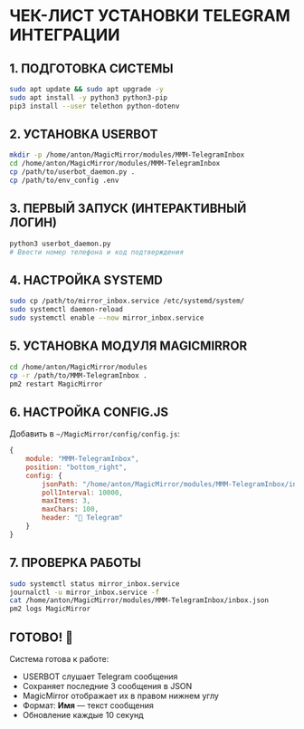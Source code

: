 # ЧЕК-ЛИСТ УСТАНОВКИ TELEGRAM ИНТЕГРАЦИИ

## 1. ПОДГОТОВКА СИСТЕМЫ

```bash
sudo apt update && sudo apt upgrade -y
sudo apt install -y python3 python3-pip
pip3 install --user telethon python-dotenv
```

## 2. УСТАНОВКА USERBOT

```bash
mkdir -p /home/anton/MagicMirror/modules/MMM-TelegramInbox
cd /home/anton/MagicMirror/modules/MMM-TelegramInbox
cp /path/to/userbot_daemon.py .
cp /path/to/env_config .env
```

## 3. ПЕРВЫЙ ЗАПУСК (ИНТЕРАКТИВНЫЙ ЛОГИН)

```bash
python3 userbot_daemon.py
# Ввести номер телефона и код подтверждения
```

## 4. НАСТРОЙКА SYSTEMD

```bash
sudo cp /path/to/mirror_inbox.service /etc/systemd/system/
sudo systemctl daemon-reload
sudo systemctl enable --now mirror_inbox.service
```

## 5. УСТАНОВКА МОДУЛЯ MAGICMIRROR

```bash
cd /home/anton/MagicMirror/modules
cp -r /path/to/MMM-TelegramInbox .
pm2 restart MagicMirror
```

## 6. НАСТРОЙКА CONFIG.JS

Добавить в `~/MagicMirror/config/config.js`:

```javascript
{
    module: "MMM-TelegramInbox",
    position: "bottom_right",
    config: {
        jsonPath: "/home/anton/MagicMirror/modules/MMM-TelegramInbox/inbox.json",
        pollInterval: 10000,
        maxItems: 3,
        maxChars: 100,
        header: "📱 Telegram"
    }
}
```

## 7. ПРОВЕРКА РАБОТЫ

```bash
sudo systemctl status mirror_inbox.service
journalctl -u mirror_inbox.service -f
cat /home/anton/MagicMirror/modules/MMM-TelegramInbox/inbox.json
pm2 logs MagicMirror
```

## ГОТОВО! 🎉

Система готова к работе:
- USERBOT слушает Telegram сообщения
- Сохраняет последние 3 сообщения в JSON
- MagicMirror отображает их в правом нижнем углу
- Формат: **Имя** — текст сообщения
- Обновление каждые 10 секунд

